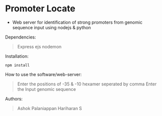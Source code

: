 # Promoter Locate

- Web server for identification of strong promoters from genomic sequence input using nodejs & python

Dependencies:

> Express
> ejs
> nodemon

Installation:

```
npm install
```

How to use the software/web-server:

> Enter the positions of -35 & -10 hexamer seperated by comma
> Enter the Input genomic sequence

Authors:

> Ashok Palaniappan
> Hariharan S
